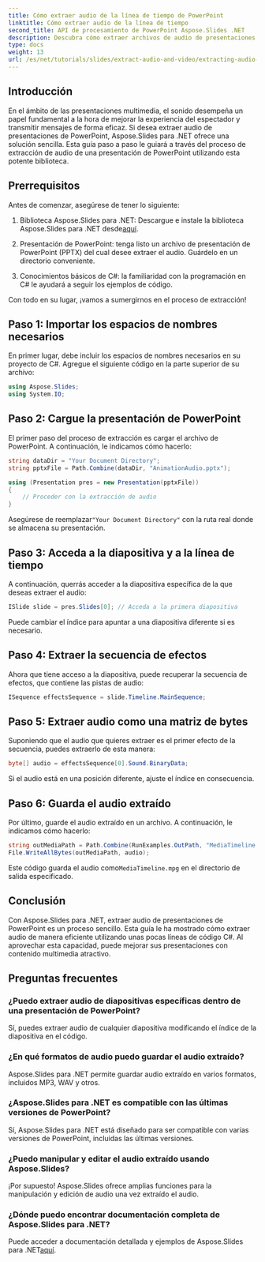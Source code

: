 ```yaml
---
title: Cómo extraer audio de la línea de tiempo de PowerPoint
linktitle: Cómo extraer audio de la línea de tiempo
second_title: API de procesamiento de PowerPoint Aspose.Slides .NET
description: Descubra cómo extraer archivos de audio de presentaciones de PowerPoint sin esfuerzo con Aspose.Slides para .NET. Esta guía paso a paso ofrece instrucciones claras.
type: docs
weight: 13
url: /es/net/tutorials/slides/extract-audio-and-video/extracting-audio-from-timeline/
---
```

## Introducción

En el ámbito de las presentaciones multimedia, el sonido desempeña un papel fundamental a la hora de mejorar la experiencia del espectador y transmitir mensajes de forma eficaz. Si desea extraer audio de presentaciones de PowerPoint, Aspose.Slides para .NET ofrece una solución sencilla. Esta guía paso a paso le guiará a través del proceso de extracción de audio de una presentación de PowerPoint utilizando esta potente biblioteca.

## Prerrequisitos

Antes de comenzar, asegúrese de tener lo siguiente:

1.  Biblioteca Aspose.Slides para .NET: Descargue e instale la biblioteca Aspose.Slides para .NET desde[aquí](https://releases.aspose.com/slides/net/).

2. Presentación de PowerPoint: tenga listo un archivo de presentación de PowerPoint (PPTX) del cual desee extraer el audio. Guárdelo en un directorio conveniente.

3. Conocimientos básicos de C#: la familiaridad con la programación en C# le ayudará a seguir los ejemplos de código.

Con todo en su lugar, ¡vamos a sumergirnos en el proceso de extracción!

## Paso 1: Importar los espacios de nombres necesarios

En primer lugar, debe incluir los espacios de nombres necesarios en su proyecto de C#. Agregue el siguiente código en la parte superior de su archivo:

```csharp
using Aspose.Slides;
using System.IO;
```

## Paso 2: Cargue la presentación de PowerPoint

El primer paso del proceso de extracción es cargar el archivo de PowerPoint. A continuación, le indicamos cómo hacerlo:

```csharp
string dataDir = "Your Document Directory";
string pptxFile = Path.Combine(dataDir, "AnimationAudio.pptx");

using (Presentation pres = new Presentation(pptxFile))
{
    // Proceder con la extracción de audio
}
```

 Asegúrese de reemplazar`"Your Document Directory"` con la ruta real donde se almacena su presentación.

## Paso 3: Acceda a la diapositiva y a la línea de tiempo

A continuación, querrás acceder a la diapositiva específica de la que deseas extraer el audio:

```csharp
ISlide slide = pres.Slides[0]; // Acceda a la primera diapositiva
```

Puede cambiar el índice para apuntar a una diapositiva diferente si es necesario.

## Paso 4: Extraer la secuencia de efectos

Ahora que tiene acceso a la diapositiva, puede recuperar la secuencia de efectos, que contiene las pistas de audio:

```csharp
ISequence effectsSequence = slide.Timeline.MainSequence;
```

## Paso 5: Extraer audio como una matriz de bytes

Suponiendo que el audio que quieres extraer es el primer efecto de la secuencia, puedes extraerlo de esta manera:

```csharp
byte[] audio = effectsSequence[0].Sound.BinaryData;
```

Si el audio está en una posición diferente, ajuste el índice en consecuencia.

## Paso 6: Guarda el audio extraído

Por último, guarde el audio extraído en un archivo. A continuación, le indicamos cómo hacerlo:

```csharp
string outMediaPath = Path.Combine(RunExamples.OutPath, "MediaTimeline.mpg");
File.WriteAllBytes(outMediaPath, audio);
```

 Este código guarda el audio como`MediaTimeline.mpg` en el directorio de salida especificado.

## Conclusión

Con Aspose.Slides para .NET, extraer audio de presentaciones de PowerPoint es un proceso sencillo. Esta guía le ha mostrado cómo extraer audio de manera eficiente utilizando unas pocas líneas de código C#. Al aprovechar esta capacidad, puede mejorar sus presentaciones con contenido multimedia atractivo.

## Preguntas frecuentes

### ¿Puedo extraer audio de diapositivas específicas dentro de una presentación de PowerPoint?

Sí, puedes extraer audio de cualquier diapositiva modificando el índice de la diapositiva en el código.

### ¿En qué formatos de audio puedo guardar el audio extraído?

Aspose.Slides para .NET permite guardar audio extraído en varios formatos, incluidos MP3, WAV y otros.

### ¿Aspose.Slides para .NET es compatible con las últimas versiones de PowerPoint?

Sí, Aspose.Slides para .NET está diseñado para ser compatible con varias versiones de PowerPoint, incluidas las últimas versiones.

### ¿Puedo manipular y editar el audio extraído usando Aspose.Slides?

¡Por supuesto! Aspose.Slides ofrece amplias funciones para la manipulación y edición de audio una vez extraído el audio.

### ¿Dónde puedo encontrar documentación completa de Aspose.Slides para .NET?

 Puede acceder a documentación detallada y ejemplos de Aspose.Slides para .NET[aquí](https://reference.aspose.com/slides/net/).
